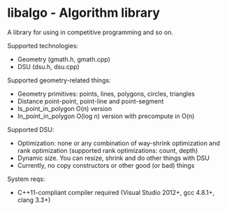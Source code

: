 # libalgo - Algorithm library

A library for using in competitive programming and so on.

Supported technologies:
* Geometry (gmath.h, gmath.cpp)
* DSU (dsu.h, dsu.cpp)

Supported geometry-related things:
* Geometry primitives: points, lines, polygons, circles, triangles
* Distance point-point, point-line and point-segment
* Is_point_in_polygon O(n) version
* In_point_in_polygon O(log n) version with precompute in O(n)

Supported DSU:
* Optimization: none or any combination of way-shrink optimization and rank optimization (supported rank optimizations: count, depth)
* Dynamic size. You can resize, shrink and do other things with DSU
* Currently, no copy constructors or other good (or bad) things

System reqs:
* C++11-compliant compiler required (Visual Studio 2012+, gcc 4.8.1+, clang 3.3+)
